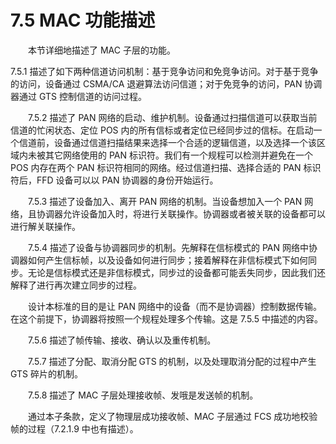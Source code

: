 # 7.5 MAC 功能描述　
　　本节详细地描述了 MAC 子层的功能。
  
  7.5.1 描述了如下两种信道访问机制：基于竞争访问和免竞争访问。对于基于竞争的访问，设备通过 CSMA/CA 退避算法访问信道；对于免竞争的访问，PAN 协调器通过 GTS 控制信道的访问过程。

　　7.5.2 描述了 PAN 网络的启动、维护机制。设备通过扫描信道可以获取当前信道的忙闲状态、定位 POS 内的所有信标或者定位已经同步过的信标。在启动一个信道前，设备通过信道扫描结果来选择一个合适的逻辑信道，以及选择一个该区域内未被其它网络使用的 PAN 标识符。我们有一个规程可以检测并避免在一个 POS 内存在两个 PAN 标识符相同的网络。经过信道扫描、选择合适的 PAN 标识符后，FFD 设备可以以 PAN 协调器的身份开始运行。

　　7.5.3 描述了设备加入、离开 PAN 网络的机制。当设备想加入一个 PAN 网络，且协调器允许设备加入时，将进行关联操作。协调器或者被关联的设备都可以进行解关联操作。

　　7.5.4 描述了设备与协调器同步的机制。先解释在信标模式的 PAN 网络中协调器如何产生信标帧，以及设备如何进行同步；接着解释在非信标模式下如何同步。无论是信标模式还是非信标模式，同步过的设备都可能丢失同步，因此我们还解释了进行再次建立同步的过程。

　　设计本标准的目的是让 PAN 网络中的设备（而不是协调器）控制数据传输。在这个前提下，协调器将按照一个规程处理多个传输。这是 7.5.5 中描述的内容。

　　7.5.6 描述了帧传输、接收、确认以及重传机制。

　　7.5.7 描述了分配、取消分配 GTS 的机制，以及处理取消分配的过程中产生 GTS 碎片的机制。

　　7.5.8 描述了 MAC 子层处理接收帧、发哦是发送帧的机制。

　　通过本子条款，定义了物理层成功接收帧、MAC 子层通过 FCS 成功地校验帧的过程（7.2.1.9 中也有描述）。